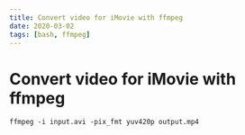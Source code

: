 ```yaml
---
title: Convert video for iMovie with ffmpeg
date: 2020-03-02
tags: [bash, ffmpeg]
---
```


# Convert video for iMovie with ffmpeg

```shell script
ffmpeg -i input.avi -pix_fmt yuv420p output.mp4
```